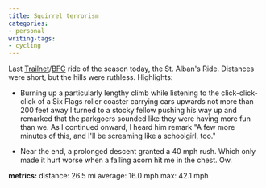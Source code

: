 ```yaml
---
title: Squirrel terrorism
categories:
- personal
writing-tags:
- cycling
---
```


Last [Trailnet][1]/[BFC][2] ride of the season today, the St. Alban's Ride.  Distances were short, but the hills were ruthless.  Highlights:


   [1]: http://www.trailnet.org/
   [2]: http://www.bicyclefunclub.org/



  * Burning up a particularly lengthy climb while listening to the click-click-click of a Six Flags roller coaster carrying cars upwards not more than 200 feet away  I turned to a stocky fellow pushing his way up and remarked that the parkgoers sounded like they were having more fun than we.  As I continued onward, I heard him remark "A few more minutes of this, and I'll be screaming like a schoolgirl, too."


  * Near the end, a prolonged descent granted a 40 mph rush.  Which only made it hurt worse when a falling acorn hit me in the chest.  Ow.

**metrics:**
distance: 26.5 mi
average: 16.0 mph
max: 42.1 mph
